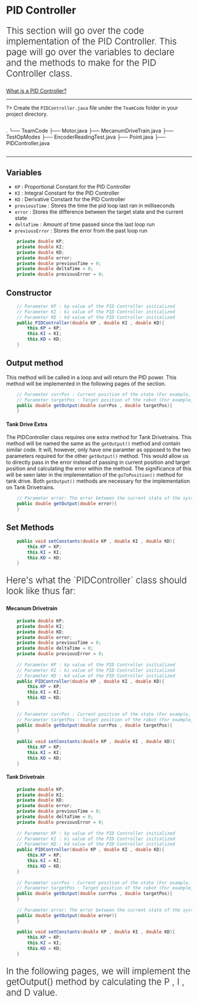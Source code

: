 # PID Controller

<p style = "font-weight : 300; font-size : 24px;">
This section will go over the code implementation of the PID Controller.
This page will go over the variables to declare and the methods to make for the PID Controller class.
</p>

[What is a PID Controller?](https://rohitdasari0424.github.io/pidTerm.html)

---

?>
Create the `PIDController.java` file under the `TeamCode` folder in your project directory.
> ```text
.
└── TeamCode
    ├── Motor.java
    ├── MecanumDriveTrain.java
    ├── TestOpModes
        ├── EncoderReadingTest.java
    ├── Point.java
    ├── PIDController.java
> ```

---

## Variables
- `KP` : Proportional Constant for the PID Controller
- `KI` : Integral Constant for the PID Controller
- `KD` : Derivative Constant for the PID Controller
- `previousTime` : Stores the time the pid loop last ran in milliseconds
- `error` : Stores the difference between the target state and the current state
- `deltaTime` : Amount of time passed since the last loop run
- `previousError` : Stores the error from the past loop run

```java 
    private double KP;
    private double KI;
    private double KD;
    private double error;
    private double previousTime = 0;
    private double deltaTime = 0;
    private double previousError = 0;
```

## Constructor

```java 
    // Parameter KP : kp value of the PID Controller initialized
    // Parameter KI : ki value of the PID Controller initialized
    // Parameter KD : kd value of the PID Controller initialized
    public PIDController(double KP , double KI , double KD){
        this.KP = KP;
        this.KI = KI;
        this.KD = KD;
    }
```

## Output method

This method will be called in a loop and will return the PID power. This method will be implemented in the following pages of the section.
```java 
    // Parameter currPos : Current position of the state (For example, the heading of the robot currently)
    // Parameter targetPos : Target position of the robot (For example, the target heading you are trying to turn towards)
    public double getOutput(double currPos , double targetPos){
    }
```

<!-- tabs:start -->
#### **Tank Drive Extra**

The PIDController class requires one extra method for Tank Drivetrains. This method will be named the same as the `getOutput()` method and contain similar code. It will, however, only have one paramter as opposed to the two parameters required for the other `getOutput()` method. This would allow us to directly pass in the error instead of passing in current position and target position and calculating the error within the method. The significance of this will be seen later in the implementation of the `goToPosition()` method for tank drive. Both `getOutput()` methods are necessary for the implementation on Tank Drivetrains.

```java 
    // Parameter error: The error between the current state of the system and the target state of the system
    public double getOutput(double error){
    }
```

<!-- tabs:end -->


## Set Methods

```java 
    public void setConstants(double KP , double KI , double KD){
        this.KP = KP;
        this.KI = KI;
        this.KD = KD;
    }
```





<p style = "font-weight : 300; font-size : 24px;">
Here's what the `PIDController` class should look like thus far:
</p>

<!-- tabs:start -->

#### **Mecanum Drivetrain**

```java 
    private double KP;
    private double KI;
    private double KD;
    private double error;
    private double previousTime = 0;
    private double deltaTime = 0;
    private double previousError = 0;
    
    // Parameter KP : kp value of the PID Controller initialized
    // Parameter KI : ki value of the PID Controller initialized
    // Parameter KD : kd value of the PID Controller initialized
    public PIDController(double KP , double KI , double KD){
        this.KP = KP;
        this.KI = KI;
        this.KD = KD;
    } 
    
    // Parameter currPos : Current position of the state (For example, the heading of the robot currently)
    // Parameter targetPos : Target position of the robot (For example, the target heading you are trying to turn towards)
    public double getOutput(double currPos , double targetPos){
    }
    
    public void setConstants(double KP , double KI , double KD){
        this.KP = KP;
        this.KI = KI;
        this.KD = KD;
    }
```

#### **Tank Drivetrain**

```java 
    private double KP;
    private double KI;
    private double KD;
    private double error;
    private double previousTime = 0;
    private double deltaTime = 0;
    private double previousError = 0;
    
    // Parameter KP : kp value of the PID Controller initialized
    // Parameter KI : ki value of the PID Controller initialized
    // Parameter KD : kd value of the PID Controller initialized
    public PIDController(double KP , double KI , double KD){
        this.KP = KP;
        this.KI = KI;
        this.KD = KD;
    } 
    
    // Parameter currPos : Current position of the state (For example, the heading of the robot currently)
    // Parameter targetPos : Target position of the robot (For example, the target heading you are trying to turn towards)
    public double getOutput(double currPos , double targetPos){
    }
    
    // Parameter error: The error between the current state of the system and the target state of the system
    public double getOutput(double error){
    }
    
    public void setConstants(double KP , double KI , double KD){
        this.KP = KP;
        this.KI = KI;
        this.KD = KD;
    }
```

<!-- tabs:end -->


<p style = "font-weight : 300; font-size : 24px;">
In the following pages, we will implement the getOutput() method by calculating the P , I , and D value.
</p>
